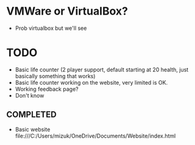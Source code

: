 # VMWare or VirtualBox?
 - Prob virtualbox but we'll see

# TODO
 - Basic life counter (2 player support, default starting at 20 health, just basically something that works)
 - Basic life counter working on the website, very limited is OK.
 - Working feedback page?
 - Don't know

## COMPLETED
 - Basic website file:///C:/Users/mizuk/OneDrive/Documents/Website/index.html
